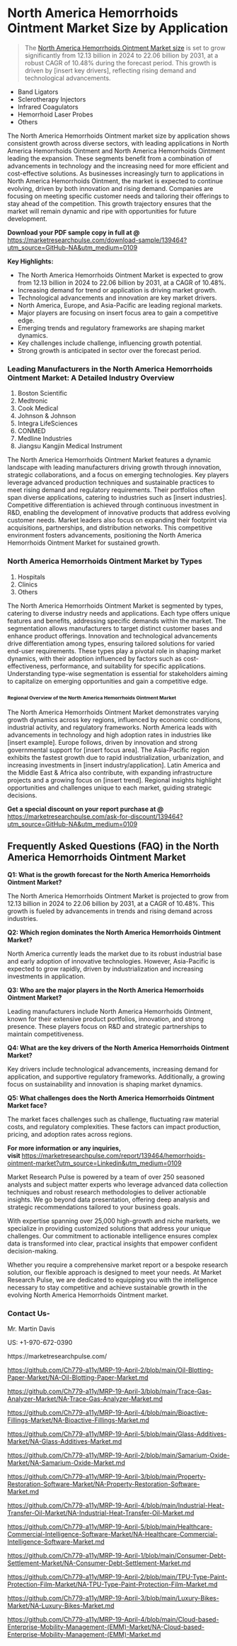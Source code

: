 <h1>North America Hemorrhoids Ointment Market&nbsp;Size by Application</h1><blockquote><p>The <a href="https://marketresearchpulse.com/download-sample/139464?utm_source=GitHub-NA&amp;utm_medium=0109">North America Hemorrhoids Ointment Market size</a> is set to grow significantly from 12.13 billion in 2024 to 22.06 billion by 2031, at a robust CAGR of 10.48% during the forecast period. This growth is driven by [insert key drivers], reflecting rising demand and technological advancements.</p></blockquote><ul><li>Band Ligators<li> Sclerotherapy Injectors<li> Infrared Coagulators<li> Hemorrhoid Laser Probes<li> Others</li></ul><p>The North America Hemorrhoids Ointment market size by application shows consistent growth across diverse sectors, with leading applications in North America Hemorrhoids Ointment and North America Hemorrhoids Ointment leading the expansion. These segments benefit from a combination of advancements in technology and the increasing need for more efficient and cost-effective solutions. As businesses increasingly turn to applications in North America Hemorrhoids Ointment, the market is expected to continue evolving, driven by both innovation and rising demand. Companies are focusing on meeting specific customer needs and tailoring their offerings to stay ahead of the competition. This growth trajectory ensures that the market will remain dynamic and ripe with opportunities for future development.</p><p><strong>Download your PDF sample copy in full at @ </strong><a href="https://marketresearchpulse.com/download-sample/139464?utm_source=GitHub-NA&amp;utm_medium=0109">https://marketresearchpulse.com/download-sample/139464?utm_source=GitHub-NA&amp;utm_medium=0109</a></p><p><strong>Key Highlights: </strong></p><ul><li>The North America Hemorrhoids Ointment Market is expected to grow from 12.13 billion in 2024 to 22.06 billion by 2031, at a CAGR of 10.48%.</li><li>Increasing demand for trend or application is driving market growth.</li><li>Technological advancements and innovation are key market drivers.</li><li>North America, Europe, and Asia-Pacific are leading regional markets.</li><li>Major players are focusing on insert focus area to gain a competitive edge.</li><li>Emerging trends and regulatory frameworks are shaping market dynamics.</li><li>Key challenges include challenge, influencing growth potential.</li><li>Strong growth is anticipated in sector over the forecast period.</li></ul><h3>Leading Manufacturers in the North America Hemorrhoids Ointment Market: A Detailed Industry Overview</h3><ol><li>Boston Scientific</li><li>Medtronic</li><li>Cook Medical</li><li>Johnson & Johnson</li><li>Integra LifeSciences</li><li>CONMED</li><li>Medline Industries</li><li>Jiangsu Kangjin Medical Instrument</li></ol><div class="flex max-w-full flex-col flex-grow"><div class="min-h-8 text-message flex w-full flex-col items-end gap-2 whitespace-normal break-words [.text-message+&amp;]:mt-5" dir="auto" data-message-author-role="assistant" data-message-id="fd8432e4-4910-450d-b182-61b7bfb0a01f" data-message-model-slug="gpt-4o"><div class="flex w-full flex-col gap-1 empty:hidden first:pt-[3px]"><div class="markdown prose w-full break-words dark:prose-invert light"><p>The North America Hemorrhoids Ointment Market features a dynamic landscape with leading manufacturers driving growth through innovation, strategic collaborations, and a focus on emerging technologies. Key players leverage advanced production techniques and sustainable practices to meet rising demand and regulatory requirements. Their portfolios often span diverse applications, catering to industries such as [insert industries]. Competitive differentiation is achieved through continuous investment in R&amp;D, enabling the development of innovative products that address evolving customer needs. Market leaders also focus on expanding their footprint via acquisitions, partnerships, and distribution networks. This competitive environment fosters advancements, positioning the North America Hemorrhoids Ointment Market for sustained growth.</p></div></div></div></div><h3>North America Hemorrhoids Ointment Market by Types</h3><ol><li>Hospitals<li> Clinics<li> Others</li></ol><div class="flex max-w-full flex-col flex-grow"><div class="min-h-8 text-message flex w-full flex-col items-end gap-2 whitespace-normal break-words [.text-message+&amp;]:mt-5" dir="auto" data-message-author-role="assistant" data-message-id="084470be-0bb7-4664-bddf-5156b4f41249" data-message-model-slug="gpt-4o-mini"><div class="flex w-full flex-col gap-1 empty:hidden first:pt-[3px]"><div class="markdown prose w-full break-words dark:prose-invert light"><p>The North America Hemorrhoids Ointment Market is segmented by types, catering to diverse industry needs and applications. Each type offers unique features and benefits, addressing specific demands within the market. The segmentation allows manufacturers to target distinct customer bases and enhance product offerings. Innovation and technological advancements drive differentiation among types, ensuring tailored solutions for varied end-user requirements. These types play a pivotal role in shaping market dynamics, with their adoption influenced by factors such as cost-effectiveness, performance, and suitability for specific applications. Understanding type-wise segmentation is essential for stakeholders aiming to capitalize on emerging opportunities and gain a competitive edge.</p></div></div></div></div><h3><span style="font-size: 11px;">Regional Overview of the North America Hemorrhoids Ointment Market</span></h3><div class="flex max-w-full flex-col flex-grow"><div class="min-h-8 text-message flex w-full flex-col items-end gap-2 whitespace-normal break-words [.text-message+&amp;]:mt-5" dir="auto" data-message-author-role="assistant" data-message-id="e9038762-ce64-4e30-91c9-9bd413514231" data-message-model-slug="gpt-4o-mini"><div class="flex w-full flex-col gap-1 empty:hidden first:pt-[3px]"><div class="markdown prose w-full break-words dark:prose-invert light"><p>The North America Hemorrhoids Ointment Market demonstrates varying growth dynamics across key regions, influenced by economic conditions, industrial activity, and regulatory frameworks. North America leads with advancements in technology and high adoption rates in industries like [insert example]. Europe follows, driven by innovation and strong governmental support for [insert focus area]. The Asia-Pacific region exhibits the fastest growth due to rapid industrialization, urbanization, and increasing investments in [insert industry/application]. Latin America and the Middle East &amp; Africa also contribute, with expanding infrastructure projects and a growing focus on [insert trend]. Regional insights highlight opportunities and challenges unique to each market, guiding strategic decisions.</p></div></div></div></div><p><strong>Get a special discount on your report purchase at @ </strong><a href="https://marketresearchpulse.com/ask-for-discount/139464?utm_source=GitHub-NA&amp;utm_medium=0109">https://marketresearchpulse.com/ask-for-discount/139464?utm_source=GitHub-NA&amp;utm_medium=0109</a></p><h2>Frequently Asked Questions (FAQ) in the North America Hemorrhoids Ointment Market</h2><p><strong>Q1: What is the growth forecast for the North America Hemorrhoids Ointment Market?</strong></p><p>The North America Hemorrhoids Ointment Market is projected to grow from 12.13 billion in 2024 to 22.06 billion by 2031, at a CAGR of 10.48%. This growth is fueled by advancements in trends and rising demand across industries.</p><p><strong>Q2: Which region dominates the North America Hemorrhoids Ointment Market?</strong></p><p>North America currently leads the market due to its robust industrial base and early adoption of innovative technologies. However, Asia-Pacific is expected to grow rapidly, driven by industrialization and increasing investments in application.</p><p><strong>Q3: Who are the major players in the North America Hemorrhoids Ointment Market?</strong></p><p>Leading manufacturers include North America Hemorrhoids Ointment, known for their extensive product portfolios, innovation, and strong presence. These players focus on R&amp;D and strategic partnerships to maintain competitiveness.</p><p><strong>Q4: What are the key drivers of the North America Hemorrhoids Ointment Market?</strong></p><p>Key drivers include technological advancements, increasing demand for application, and supportive regulatory frameworks. Additionally, a growing focus on sustainability and innovation is shaping market dynamics.</p><p><strong>Q5: What challenges does the North America Hemorrhoids Ointment Market face?</strong></p><p>The market faces challenges such as challenge, fluctuating raw material costs, and regulatory complexities. These factors can impact production, pricing, and adoption rates across regions.</p><p><strong>For more information or any inquiries, visit&nbsp;</strong><a href="https://marketresearchpulse.com/report/139464/hemorrhoids-ointment-market?utm_source=Linkedin&utm_medium=0109">https://marketresearchpulse.com/report/139464/hemorrhoids-ointment-market?utm_source=Linkedin&utm_medium=0109</a></p><p>Market Research Pulse is powered by a team of over 250 seasoned analysts and subject matter experts who leverage advanced data collection techniques and robust research methodologies to deliver actionable insights. We go beyond data presentation, offering deep analysis and strategic recommendations tailored to your business goals.</p><p>With expertise spanning over 25,000 high-growth and niche markets, we specialize in providing customized solutions that address your unique challenges. Our commitment to actionable intelligence ensures complex data is transformed into clear, practical insights that empower confident decision-making.</p><p>Whether you require a comprehensive market report or a bespoke research solution, our flexible approach is designed to meet your needs. At Market Research Pulse, we are dedicated to equipping you with the intelligence necessary to stay competitive and achieve sustainable growth in the evolving North America Hemorrhoids Ointment market.</p><h3><strong>Contact Us-</strong></h3><p>Mr. Martin Davis</p><p>US: +1-970-672-0390</p><p>https://marketresearchpulse.com/</p><p><a href="https://github.com/Ch779-a11y/MRP-19-April-2/blob/main/Oil-Blotting-Paper-Market/NA-Oil-Blotting-Paper-Market.md">https://github.com/Ch779-a11y/MRP-19-April-2/blob/main/Oil-Blotting-Paper-Market/NA-Oil-Blotting-Paper-Market.md</a></p><p><a href="https://github.com/Ch779-a11y/MRP-19-April-3/blob/main/Trace-Gas-Analyzer-Market/NA-Trace-Gas-Analyzer-Market.md">https://github.com/Ch779-a11y/MRP-19-April-3/blob/main/Trace-Gas-Analyzer-Market/NA-Trace-Gas-Analyzer-Market.md</a></p><p><a href="https://github.com/Ch779-a11y/MRP-19-April-4/blob/main/Bioactive-Fillings-Market/NA-Bioactive-Fillings-Market.md">https://github.com/Ch779-a11y/MRP-19-April-4/blob/main/Bioactive-Fillings-Market/NA-Bioactive-Fillings-Market.md</a></p><p><a href="https://github.com/Ch779-a11y/MRP-19-April-5/blob/main/Glass-Additives-Market/NA-Glass-Additives-Market.md">https://github.com/Ch779-a11y/MRP-19-April-5/blob/main/Glass-Additives-Market/NA-Glass-Additives-Market.md</a></p><p><a href="https://github.com/Ch779-a11y/MRP-19-April-2/blob/main/Samarium-Oxide-Market/NA-Samarium-Oxide-Market.md">https://github.com/Ch779-a11y/MRP-19-April-2/blob/main/Samarium-Oxide-Market/NA-Samarium-Oxide-Market.md</a></p><p><a href="https://github.com/Ch779-a11y/MRP-19-April-3/blob/main/Property-Restoration-Software-Market/NA-Property-Restoration-Software-Market.md">https://github.com/Ch779-a11y/MRP-19-April-3/blob/main/Property-Restoration-Software-Market/NA-Property-Restoration-Software-Market.md</a></p><p><a href="https://github.com/Ch779-a11y/MRP-19-April-4/blob/main/Industrial-Heat-Transfer-Oil-Market/NA-Industrial-Heat-Transfer-Oil-Market.md">https://github.com/Ch779-a11y/MRP-19-April-4/blob/main/Industrial-Heat-Transfer-Oil-Market/NA-Industrial-Heat-Transfer-Oil-Market.md</a></p><p><a href="https://github.com/Ch779-a11y/MRP-19-April-5/blob/main/Healthcare-Commercial-Intelligence-Software-Market/NA-Healthcare-Commercial-Intelligence-Software-Market.md">https://github.com/Ch779-a11y/MRP-19-April-5/blob/main/Healthcare-Commercial-Intelligence-Software-Market/NA-Healthcare-Commercial-Intelligence-Software-Market.md</a></p><p><a href="https://github.com/Ch779-a11y/MRP-19-April-1/blob/main/Consumer-Debt-Settlement-Market/NA-Consumer-Debt-Settlement-Market.md">https://github.com/Ch779-a11y/MRP-19-April-1/blob/main/Consumer-Debt-Settlement-Market/NA-Consumer-Debt-Settlement-Market.md</a></p><p><a href="https://github.com/Ch779-a11y/MRP-19-April-2/blob/main/TPU-Type-Paint-Protection-Film-Market/NA-TPU-Type-Paint-Protection-Film-Market.md">https://github.com/Ch779-a11y/MRP-19-April-2/blob/main/TPU-Type-Paint-Protection-Film-Market/NA-TPU-Type-Paint-Protection-Film-Market.md</a></p><p><a href="https://github.com/Ch779-a11y/MRP-19-April-3/blob/main/Luxury-Bikes-Market/NA-Luxury-Bikes-Market.md">https://github.com/Ch779-a11y/MRP-19-April-3/blob/main/Luxury-Bikes-Market/NA-Luxury-Bikes-Market.md</a></p><p><a href="https://github.com/Ch779-a11y/MRP-19-April-4/blob/main/Cloud-based-Enterprise-Mobility-Management-(EMM)-Market/NA-Cloud-based-Enterprise-Mobility-Management-(EMM)-Market.md">https://github.com/Ch779-a11y/MRP-19-April-4/blob/main/Cloud-based-Enterprise-Mobility-Management-(EMM)-Market/NA-Cloud-based-Enterprise-Mobility-Management-(EMM)-Market.md</a></p>
